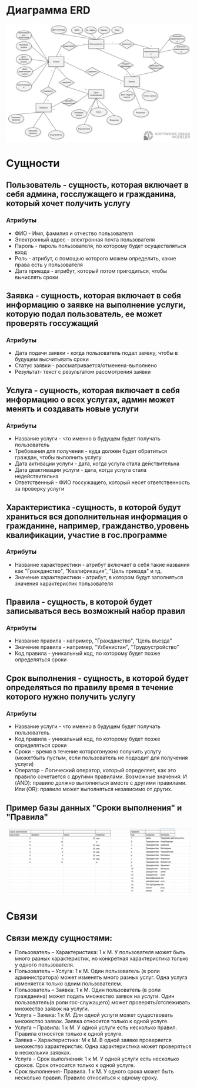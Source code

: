 # Диаграмма ERD
![](https://github.com/Marina200426/PIS-Belonogov-Chelokhsaeva/blob/main/Диаграмма%20ERD/Chenerdiagram3.png)



# Сущности

## Пользователь - сущность, которая включает в  себя админа, госслужащего и гражданина, который хочет получить услугу
### Атрибуты
- ФИО - Имя, фамилия и отчество пользователя
- Электронный адрес - электронная почта пользователя
- Пароль - пароль пользователя, по которому будет осуществляться вход
- Роль - атрибут, с помощью которого можем определить, какие права есть у пользователя
- Дата приезда - атрибут, который потом пригодиться, чтобы вычислять сроки

## Заявка -  сущность, которая включает в себя информацию о заявке на выполнение услуги, которую подал пользователь, ее может проверять госсужащий
### Атрибуты
- Дата подачи заявки -  когда пользователь подал заявку, чтобы в будущем высчитывать сроки
- Статус заявки -  рассматривается/отменена-выполнено
- Результат-  текст с результатом рассмотрения заявки

## Услуга -  сущность, которая включает в себя информацию о всех услугах, админ может менять и создавать новые услуги
### Атрибуты
- Название услуги - что именно в будущем будет получать пользователь
- Требования для получения - куда должен будет обратиться граждан, чтобы выполнить услугу
- Дата активации услуги -  дата, когда услуга стала действительна
- Дата деактивации услуги -  дата, когда услуга стала недействительна
- Ответственный -  ФИО госсужащего, который несет ответственность за проверку услуги

## Характеристика -сущность, в которой  будут храниться вся дополнительная информация о гражданине, например, гражданство,уровень квалификации, участие в гос.программе
### Атрибуты
- Название характеристики -  атрибут включает в себя такие названия как "Гражданство", "Квалификация",  "Цель приезда" и тд.
- Значение характеристики - атрибут, в котором будут заполняться значения характеристик пользователя

## Правила - сущность,  в которой будет записываться весь возможный набор правил
### Атрибуты
- Название правила - например, "Гражданство", "Цель въезда"
- Значение правила - например, "Узбекистан", "Трудоустройство"
- Код правила - уникальный код, по которому будет позже определяться сроки

## Срок выполнения - сущность, в которой будет определяться по правилу время в течение которого нужно получить услугу
### Атрибуты
- Название услуги - что именно в будущем будет получать пользователь
- Код правила - уникальный код, по которому будет позже определяться сроки
- Сроки - время в течение которогонужно получить услугу (можетбыть пустым, если пользователь не подходит для получения услуги)
- Оператор - Логический оператор, который определяет, как это правило сочетается с другими правилами. Возможные значения:
И (AND): правило должно выполняться вместе с другими правилами.
Или (OR): правило может выполняться независимо от других.

## Пример базы данных "Сроки выполнения" и  "Правила"
![](https://github.com/Marina200426/PIS-Belonogov-Chelokhsaeva/blob/main/Диаграмма%20ERD/1.png)




# Связи
## Cвязи между сущностями:
- Пользователь – Характеристика: 1 к М. У пользователя может быть много разных характеристик, но конкретная характеристика только у одного пользователя.
- Пользователь – Услуга: 1 к М. Один пользователь (в роли администратора) может изменять много разных услуг. Одна услуга изменяется только одним пользователем.
- Пользователь – Заявка: 1 к М. Один пользователь (в роли гражданина) может подать множество заявок на услуги. Один пользователь(в роли гос-служащего) может проверять/отслеживать множество заявок на услуги.
- Услуга – Заявка: 1 к М. Для одной услуги может существовать множество заявок. Заявка относится только к одной услуге.
- Услуга – Правила: 1 к М. У одной услуги есть несколько правил. Правила относятся только к одной услуге.
- Заявка – Характеристика: М к М. В одной заявке проверяется множество характеристик. Одна характеристика может проверяться в нескольких заявках.
- Услуга - Срок выполнения: 1 к М.  У одной услуги есть несколько сроков. Срок относится только к одной услуге.
- Срок выполнения- Правила. 1 к М. У одного срока может быть несколько правил. Правило относиться к одному сроку.
